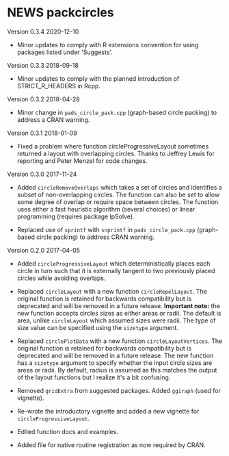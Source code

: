 # NEWS packcircles

Version 0.3.4 2020-12-10

* Minor updates to comply with R extensions convention for using packages 
  listed under 'Suggests'.

Version 0.3.3 2018-09-18

* Minor updates to comply with the planned introduction of STRICT_R_HEADERS
  in Rcpp.

Version 0.3.2 2018-04-28

* Minor change in `pads_circle_pack.cpp` (graph-based circle packing) 
  to address a CRAN warning.

Version 0.3.1 2018-01-09

* Fixed a problem where function circleProgressiveLayout sometimes returned
  a layout with overlapping circles. Thanks to Jeffrey Lewis for reporting
  and Peter Menzel for code changes.

Version 0.3.0 2017-11-24

* Added `circleRemoveOverlaps` which takes a set of circles and identifies a
  subset of non-overlapping circles. The function can also be set to allow
  some degree of overlap or require space between circles. The function uses
  either a fast heuristic algorithm (several choices) or linear programming
  (requires package lpSolve).
  
* Replaced use of `sprintf` with `snprintf` in `pads_circle_pack.cpp`
  (graph-based circle packing) to address CRAN warning.

Version 0.2.0 2017-04-05

* Added `circleProgressiveLayout` which deterministically places each circle in 
  turn such that it is externally tangent to two previously placed circles while 
  avoiding overlaps.

* Replaced `circleLayout` with a new function `circleRepelLayout`. 
  The original function is retained for backwards compatibility but is deprecated
  and will be removed in a future release.
  __Important note:__ the new function accepts circles sizes as either areas or 
  radii. The default is area, unlike `circleLayout` which assumed sizes were radii. 
  The type of size value can be specified using the `sizetype` argument.
  
* Replaced `circlePlotData` with a new function `circleLayoutVertices`.
  The original function is retained for backwards compatibility but is deprecated
  and will be removed in a future release.
  The new function has a `sizetype` argument to specify whether the input circle
  sizes are areas or radii. By default, radius is assumed as this matches the output
  of the layout functions but I realize it's a bit confusing.

* Removed `gridExtra` from suggested packages. Added `ggiraph` (used for vignette).

* Re-wrote the introductory vignette and added a new vignette for `circleProgressiveLayout`.

* Edited function docs and examples.

* Added file for native routine registration as now required by CRAN.
